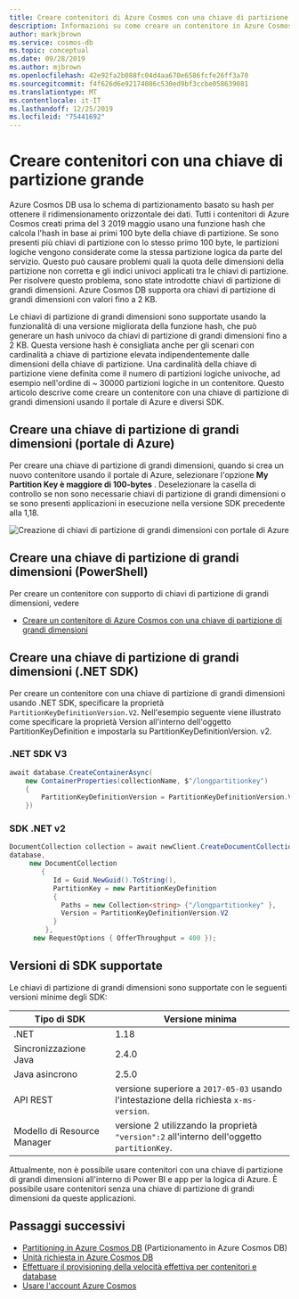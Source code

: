 ```yaml
---
title: Creare contenitori di Azure Cosmos con una chiave di partizione di grandi dimensioni
description: Informazioni su come creare un contenitore in Azure Cosmos DB con una chiave di partizione di grandi dimensioni usando portale di Azure e SDK diversi.
author: markjbrown
ms.service: cosmos-db
ms.topic: conceptual
ms.date: 09/28/2019
ms.author: mjbrown
ms.openlocfilehash: 42e92fa2b088fc04d4aa670e6586fcfe26ff3a70
ms.sourcegitcommit: f4f626d6e92174086c530ed9bf3ccbe058639081
ms.translationtype: MT
ms.contentlocale: it-IT
ms.lasthandoff: 12/25/2019
ms.locfileid: "75441692"
---
```

# <a name="create-containers-with-large-partition-key"></a>Creare contenitori con una chiave di partizione grande

Azure Cosmos DB usa lo schema di partizionamento basato su hash per ottenere il ridimensionamento orizzontale dei dati. Tutti i contenitori di Azure Cosmos creati prima del 3 2019 maggio usano una funzione hash che calcola l'hash in base ai primi 100 byte della chiave di partizione. Se sono presenti più chiavi di partizione con lo stesso primo 100 byte, le partizioni logiche vengono considerate come la stessa partizione logica da parte del servizio. Questo può causare problemi quali la quota delle dimensioni della partizione non corretta e gli indici univoci applicati tra le chiavi di partizione. Per risolvere questo problema, sono state introdotte chiavi di partizione di grandi dimensioni. Azure Cosmos DB supporta ora chiavi di partizione di grandi dimensioni con valori fino a 2 KB.

Le chiavi di partizione di grandi dimensioni sono supportate usando la funzionalità di una versione migliorata della funzione hash, che può generare un hash univoco da chiavi di partizione di grandi dimensioni fino a 2 KB. Questa versione hash è consigliata anche per gli scenari con cardinalità a chiave di partizione elevata indipendentemente dalle dimensioni della chiave di partizione. Una cardinalità della chiave di partizione viene definita come il numero di partizioni logiche univoche, ad esempio nell'ordine di ~ 30000 partizioni logiche in un contenitore. Questo articolo descrive come creare un contenitore con una chiave di partizione di grandi dimensioni usando il portale di Azure e diversi SDK.

## <a name="create-a-large-partition-key-azure-portal"></a>Creare una chiave di partizione di grandi dimensioni (portale di Azure)

Per creare una chiave di partizione di grandi dimensioni, quando si crea un nuovo contenitore usando il portale di Azure, selezionare l'opzione **My Partition Key è maggiore di 100-bytes** . Deselezionare la casella di controllo se non sono necessarie chiavi di partizione di grandi dimensioni o se sono presenti applicazioni in esecuzione nella versione SDK precedente alla 1,18.

![Creazione di chiavi di partizione di grandi dimensioni con portale di Azure](./media/large-partition-keys/large-partition-key-with-portal.png)

## <a name="create-a-large-partition-key-powershell"></a>Creare una chiave di partizione di grandi dimensioni (PowerShell)

Per creare un contenitore con supporto di chiavi di partizione di grandi dimensioni, vedere

* [Creare un contenitore di Azure Cosmos con una chiave di partizione di grandi dimensioni](manage-with-powershell.md##create-container-big-pk)

## <a name="create-a-large-partition-key-net-sdk"></a>Creare una chiave di partizione di grandi dimensioni (.NET SDK)

Per creare un contenitore con una chiave di partizione di grandi dimensioni usando .NET SDK, specificare la proprietà `PartitionKeyDefinitionVersion.V2`. Nell'esempio seguente viene illustrato come specificare la proprietà Version all'interno dell'oggetto PartitionKeyDefinition e impostarla su PartitionKeyDefinitionVersion. v2.

### <a name="v3-net-sdk"></a>.NET SDK V3

```csharp
await database.CreateContainerAsync(
    new ContainerProperties(collectionName, $"/longpartitionkey")
    {
        PartitionKeyDefinitionVersion = PartitionKeyDefinitionVersion.V2,
    })
```

### <a name="v2-net-sdk"></a>SDK .NET v2

```csharp
DocumentCollection collection = await newClient.CreateDocumentCollectionAsync(
database,
     new DocumentCollection
        {
           Id = Guid.NewGuid().ToString(),
           PartitionKey = new PartitionKeyDefinition
           {
             Paths = new Collection<string> {"/longpartitionkey" },
             Version = PartitionKeyDefinitionVersion.V2
           }
         },
      new RequestOptions { OfferThroughput = 400 });
```

## <a name="supported-sdk-versions"></a>Versioni di SDK supportate

Le chiavi di partizione di grandi dimensioni sono supportate con le seguenti versioni minime degli SDK:

|Tipo di SDK  | Versione minima   |
|---------|---------|
|.NET     |    1.18     |
|Sincronizzazione Java     |   2.4.0      |
|Java asincrono   |  2.5.0        |
| API REST | versione superiore a `2017-05-03` usando l'intestazione della richiesta `x-ms-version`.|
| Modello di Resource Manager | versione 2 utilizzando la proprietà `"version":2` all'interno dell'oggetto `partitionKey`. |

Attualmente, non è possibile usare contenitori con una chiave di partizione di grandi dimensioni all'interno di Power BI e app per la logica di Azure. È possibile usare contenitori senza una chiave di partizione di grandi dimensioni da queste applicazioni.

## <a name="next-steps"></a>Passaggi successivi

* [Partitioning in Azure Cosmos DB](partitioning-overview.md) (Partizionamento in Azure Cosmos DB)
* [Unità richiesta in Azure Cosmos DB](request-units.md)
* [Effettuare il provisioning della velocità effettiva per contenitori e database](set-throughput.md)
* [Usare l'account Azure Cosmos](account-overview.md)
